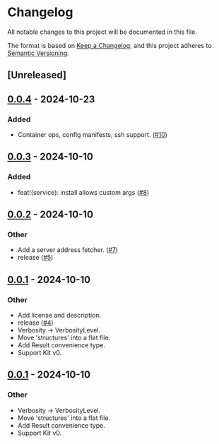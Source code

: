 # Changelog

All notable changes to this project will be documented in this file.

The format is based on [Keep a Changelog](https://keepachangelog.com/en/1.0.0/),
and this project adheres to [Semantic Versioning](https://semver.org/spec/v2.0.0.html).

## [Unreleased]

## [0.0.4](https://github.com/esmevane/support-kit/compare/support-kit-v0.0.3...support-kit-v0.0.4) - 2024-10-23

### Added

- Container ops, config manifests, ssh support. ([#10](https://github.com/esmevane/support-kit/pull/10))

## [0.0.3](https://github.com/esmevane/support-kit/compare/support-kit-v0.0.2...support-kit-v0.0.3) - 2024-10-10

### Added

- feat!(service): install allows custom args ([#8](https://github.com/esmevane/support-kit/pull/8))

## [0.0.2](https://github.com/esmevane/support-kit/compare/support-kit-v0.0.1...support-kit-v0.0.2) - 2024-10-10

### Other

- Add a server address fetcher. ([#7](https://github.com/esmevane/support-kit/pull/7))
- release ([#5](https://github.com/esmevane/support-kit/pull/5))

## [0.0.1](https://github.com/esmevane/support-kit/releases/tag/support-kit-v0.0.1) - 2024-10-10

### Other

- Add license and description.
- release ([#4](https://github.com/esmevane/support-kit/pull/4))
- Verbosity -> VerbosityLevel.
- Move 'structures' into a flat file.
- Add Result convenience type.
- Support Kit v0.

## [0.0.1](https://github.com/esmevane/support-kit/releases/tag/support-kit-v0.0.1) - 2024-10-10

### Other

- Verbosity -> VerbosityLevel.
- Move 'structures' into a flat file.
- Add Result convenience type.
- Support Kit v0.
